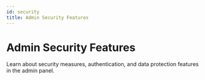 ```yaml
---
id: security
title: Admin Security Features
---
```


# Admin Security Features

Learn about security measures, authentication, and data protection features in the admin panel.
